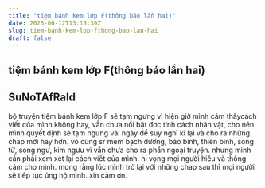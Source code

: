 ```yaml
---
title: "tiệm bánh kem lớp F(thông báo lần hai)"
date: 2025-06-12T13:15:39Z
slug: tiem-banh-kem-lop-fthong-bao-lan-hai
draft: false
---
```


## tiệm bánh kem lớp F(thông báo lần hai)

## SuNoTAfRaId

bộ truyện tiệm bánh kem lớp F sẽ tạm ngưng vì hiện giờ mình cảm thấycách viết của mình không hay, vẫn chưa nổi bật đơc tính cách nhân vật, cho nên mình quyết định sẽ tạm ngưng vài ngày để suy nghĩ kĩ lại và cho ra những chap mới hay hơn. vô cùng sr mem bạch dương, bảo bình, thiên bình, song tử, song ngư, kim ngưu vì vẫn chưa cho ra phần ngoại truyện. nhưng mình cần phải xem xét lại cách viết của mình. hi vọng mọi người hiểu và thông cảm cho mình. mong rằng lúc mình trở lại với những chap sau thì mọi người sẽ tiếp tục ủng hộ mình. xin cảm ơn.